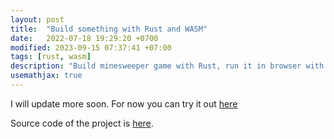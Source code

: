 ```yaml
---
layout: post
title:  "Build something with Rust and WASM"
date:   2022-07-18 19:29:20 +0700
modified: 2023-09-15 07:37:41 +07:00
tags: [rust, wasm]
description: "Build minesweeper game with Rust, run it in browser with WASM"
usemathjax: true
---
```

I will update more soon. For now you can try it out [here](https://renantp.github.io/minesweeper-wasm/)

Source code of the project is [here](https://github.com/renantp/minesweeper-wasm).
